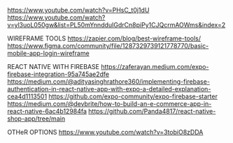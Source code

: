 https://www.youtube.com/watch?v=PHsC_t0j1dU
https://www.youtube.com/watch?v=yl3uoL050gw&list=PL50mYnndduIGdrCn8piPy1CJQcrmAOWms&index=2


WIREFRAME TOOLS
https://zapier.com/blog/best-wireframe-tools/
https://www.figma.com/community/file/1287329739121778770/basic-mobile-app-login-wireframe


REACT NATIVE WITH FIREBASE
https://zaferayan.medium.com/expo-firebase-integration-95a745ae2dfe
https://medium.com/@adityasinghrathore360/implementing-firebase-authentication-in-react-native-app-with-expo-a-detailed-explanation-cea4d1113501
https://github.com/expo-community/expo-firebase-starter
https://medium.com/@devbrite/how-to-build-an-e-commerce-app-in-react-native-6ac4b12984fa
https://github.com/Panda4817/react-native-shop-app/tree/main

OTHeR OPTIONS 
https://www.youtube.com/watch?v=3tobiO8zDDA
